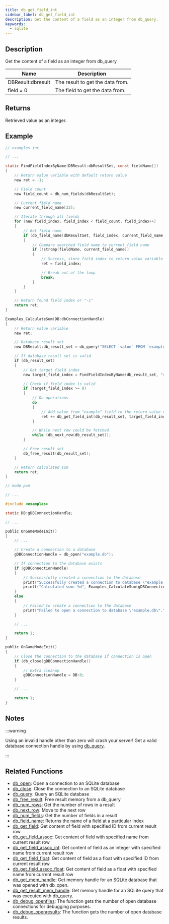 ```yaml
---
title: db_get_field_int
sidebar_label: db_get_field_int
description: Get the content of a field as an integer from db_query.
keywords:
  - sqlite
---
```


<LowercaseNote />

## Description

Get the content of a field as an integer from db_query

| Name              | Description                      |
| ----------------- | -------------------------------- |
| DBResult:dbresult | The result to get the data from. |
| field = 0         | The field to get the data from.  |

## Returns

Retrieved value as an integer.

## Example

```c
// examples.inc

// ...

static FindFieldIndexByName(DBResult:dbResultSet, const fieldName[])
{
    // Return value variable with default return value
    new ret = -1;

    // Field count
    new field_count = db_num_fields(dbResultSet);

    // Current field name
    new current_field_name[32];

    // Iterate through all fields
    for (new field_index; field_index < field_count; field_index++)
    {
        // Get field name
        if (db_field_name(dbResultSet, field_index, current_field_name, sizeof current_field_name))
        {
            // Compare searched field name to current field name
            if (!strcmp(fieldName, current_field_name))
            {
                // Success, store field index to return value variable
                ret = field_index;

                // Break out of the loop
                break;
            }
        }
    }

    // Return found field index or "-1"
    return ret;
}

Examples_CalculateSum(DB:dbConnectionHandle)
{
    // Return value variable
    new ret;

    // Database result set
    new DBResult:db_result_set = db_query("SELECT `value` FROM `examples`");

    // If database result set is valid
    if (db_result_set)
    {
        // Get target field index
        new target_field_index = FindFieldIndexByName(db_result_set, "value");

        // Check if field index is valid
        if (target_field_index >= 0)
        {
            // Do operations
            do
            {
                // Add value from "example" field to the return value variable
                ret += db_get_field_int(db_result_set, target_field_index);
            }

            // While next row could be fetched
            while (db_next_row(db_result_set));
        }

        // Free result set
        db_free_result(db_result_set);
    }

    // Return calculated sum
    return ret;
}
```

```c
// mode.pwn

// ...

#include <examples>

static DB:gDBConnectionHandle;

// ...

public OnGameModeInit()
{
    // ...

    // Create a connection to a database
    gDBConnectionHandle = db_open("example.db");

    // If connection to the database exists
    if (gDBConnectionHandle)
    {
        // Successfully created a connection to the database
        print("Successfully created a connection to database \"example.db\".");
        printf("Calculated sum: %d", Examples_CalculateSum(gDBConnectionHandle));
    }
    else
    {
        // Failed to create a connection to the database
        print("Failed to open a connection to database \"example.db\".");
    }

    // ...

    return 1;
}

public OnGameModeExit()
{
    // Close the connection to the database if connection is open
    if (db_close(gDBConnectionHandle))
    {
        // Extra cleanup
        gDBConnectionHandle = DB:0;
    }

    // ...

    return 1;
}
```

## Notes

:::warning

Using an invalid handle other than zero will crash your server! Get a valid database connection handle by using [db_query](db_query).

:::

## Related Functions

- [db_open](db_open): Open a connection to an SQLite database
- [db_close](db_close): Close the connection to an SQLite database
- [db_query](db_query): Query an SQLite database
- [db_free_result](db_free_result): Free result memory from a db_query
- [db_num_rows](db_num_rows): Get the number of rows in a result
- [db_next_row](db_next_row): Move to the next row
- [db_num_fields](db_num_fields): Get the number of fields in a result
- [db_field_name](db_field_name): Returns the name of a field at a particular index
- [db_get_field](db_get_field): Get content of field with specified ID from current result row
- [db_get_field_assoc](db_get_field_assoc): Get content of field with specified name from current result row
- [db_get_field_assoc_int](db_get_field_assoc_int): Get content of field as an integer with specified name from current result row
- [db_get_field_float](db_get_field_float): Get content of field as a float with specified ID from current result row
- [db_get_field_assoc_float](db_get_field_assoc_float): Get content of field as a float with specified name from current result row
- [db_get_mem_handle](db_get_mem_handle): Get memory handle for an SQLite database that was opened with db_open.
- [db_get_result_mem_handle](db_get_result_mem_handle): Get memory handle for an SQLite query that was executed with db_query.
- [db_debug_openfiles](db_debug_openfiles): The function gets the number of open database connections for debugging purposes.
- [db_debug_openresults](db_debug_openresults): The function gets the number of open database results.
